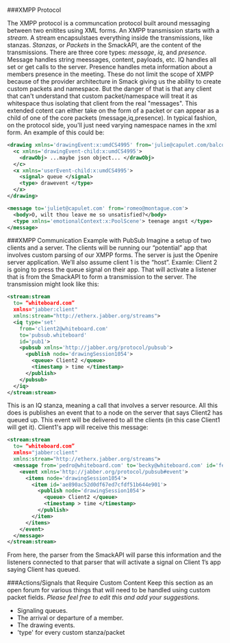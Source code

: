 ###XMPP Protocol


The XMPP protocol is a communcation protocol built around messaging between two enitites using XML forms. An XMPP transmission starts with a *stream*. A stream encapsulstaes everything inside the transmissions, like stanzas. *Stanzas*, or *Packets* in the SmackAPI, are the content of the transmissions. There are three core types: *message*, *iq*, and *presence*. Message handles string meessages, content, payloads, etc. IQ handles all set or get calls to the server. Presence handles meta information about a members presence in the meeting. These do not limit the scope of XMPP because of the provider architecture in Smack giving us the ability to create custom packets and namespace. But the danger of that is that any client that can't understand that custom packet/namespace will treat it as whitespace thus isolating that client from the real "messages". This extended cotent can either take on the form of a packet or can appear as a child of one of the core packets (message,iq,presence). In typical fashion, on the protocol side, you'll just need varying namespace names in the xml form. An example of this could be:

```xml
<drawing xmlns='drawingEvent:x:umdCS4995' from='julie@capulet.com/balcony'>
  <c xmlns='drawingEvent-child:x:umdCS4995'>
    <drawObj> ...maybe json object... </drawObj>
  </c>
  <x xmlns='userEvent-child:x:umdCS4995'>
    <signal> queue </signal>
    <type> drawevent </type>
  </x>
</drawing>
```

```xml
<message to='juliet@capulet.com' from='romeo@montague.com'>
  <body>O, wilt thou leave me so unsatisfied?</body>
  <type xmlns='emotionalContext:x:PoolScene'> teenage angst </type>
</message>
```

###XMPP Communication Example with PubSub
Imagine a setup of two clients and a server. The clients will be running our “potential” app that involves custom parsing of our XMPP forms. The server is just the Openire server application. We’ll also assume client 1 is the “host”. Examle: Client 2 is going to press the queue signal on their app. That will activate a listener that is from the SmackAPI to form a transmission to the server. The transmission might look like this:

```xml
<stream:stream
  to= “whiteboard.com”
  xmlns="jabber:client"
  xmlns:stream="http://etherx.jabber.org/streams">
  <iq type='set'
    from='client2@whiteboard.com'
    to='pubsub.whiteboard'
    id='pub1'>
    <pubsub xmlns='http://jabber.org/protocol/pubsub'>
      <publish node='drawingSession1054'>
        <queue> Client2 </queue>
        <timestamp > time </timestamp>
      </publish>
    </pubsub>
  </iq>
</stream:stream>
```

This is an IQ stanza, meaning a call that involves a server resource. All this does is publishes an event that to a node on the server that says Client2 has queued up. This event will be delivered to all the clients (in this case Client1 will get it). Client1's app will receive this message:

```xml
<stream:stream
  to= “whiteboard.com”
  xmlns="jabber:client"
  xmlns:stream="http://etherx.jabber.org/streams">
  <message from='pedro@whiteboard.com' to='becky@whiteboard.com' id='fez'>
    <event xmlns='http://jabber.org/protocol/pubsub#event'>
      <items node='drawingSession1054'>
        <item id='ae890ac52d0df67ed7cfdf51b644e901'>
          <publish node='drawingSession1054'>
            <queue> Client2 </queue>
            <timestamp > time </timestamp>
          </publish>
        </item>
      </items>
    </event>
  </message>
</stream:stream>
```

From here, the parser from the SmackAPI will parse this information and the listeners connected to that parser that will activate a signal on Client 1’s app saying Client has queued.

###Actions/Signals that Require Custom Content
Keep this section as an open forum for various things that will need to be handled using custom packet fields. *Please feel free to edit this and add your suggestions.*
* Signaling queues.
* The arrival or departure of a member.
* The drawing events.
* 'type' for every custom stanza/packet


